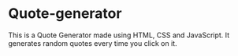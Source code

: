 # Quote-generator
This is a Quote Generator made using HTML, CSS and JavaScript. It generates random quotes every time you click on it.
